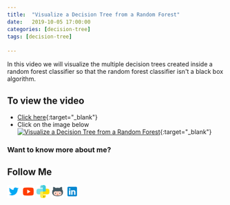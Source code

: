 ```yaml
---
title:  "Visualize a Decision Tree from a Random Forest"
date:   2019-10-05 17:00:00
categories: [decision-tree]
tags: [decision-tree]

---
```


In this video we will visualize the multiple decision trees created inside a random forest classifier so that the random forest classifier isn't a black box algorithm.

## To view the video
* [Click here](https://youtu.be/SMGEmCOUBUw){:target="_blank"}
* Click on the image below
[![Visualize a Decision Tree from a Random Forest](http://img.youtube.com/vi/SMGEmCOUBUw/0.jpg)](http://www.youtube.com/watch?v=SMGEmCOUBUw){:target="_blank"}

### Want to know more about me?
## Follow Me
<a href="https://twitter.com/_bhaveshbhatt" target="_blank"><img class="ai-subscribed-social-icon" src="/assets/images/tw.png" width="30"></a>
<a href="https://www.youtube.com/bhaveshbhatt8791/" target="_blank"><img class="ai-subscribed-social-icon" src="/assets/images/ytb.png" width="30"></a>
<a href="https://www.youtube.com/PythonTricks/" target="_blank"><img class="ai-subscribed-social-icon" src="/assets/images/python_logo.png" width="30"></a>
<a href="https://github.com/bhattbhavesh91" target="_blank"><img class="ai-subscribed-social-icon" src="/assets/images/gthb.png" width="30"></a>
<a href="https://www.linkedin.com/in/bhattbhavesh91/" target="_blank"><img class="ai-subscribed-social-icon" src="/assets/images/lnkdn.png" width="30"></a>
